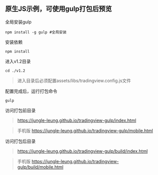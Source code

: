 ## 原生JS示例，可使用gulp打包后预览

全局安装gulp
```
npm install -g gulp #全局安装
```

安装依赖
```
npm install
```

进入v1.2目录
```
cd ./v1.2
```

> 进入目录后必须配置assets/libs/tradingview.config.js文件

配置完成后，运行打包命令
```
gulp
```

访问打包前目录
> https://jungle-leung.github.io/tradingview-gulp/index.html

> 手机版 https://jungle-leung.github.io/tradingview-gulp/mobile.html

访问打包后目录
> https://jungle-leung.github.io/tradingview-gulp/build/index.html

> 手机版 https://jungle-leung.github.io/tradingview-gulp/build/mobile.html
